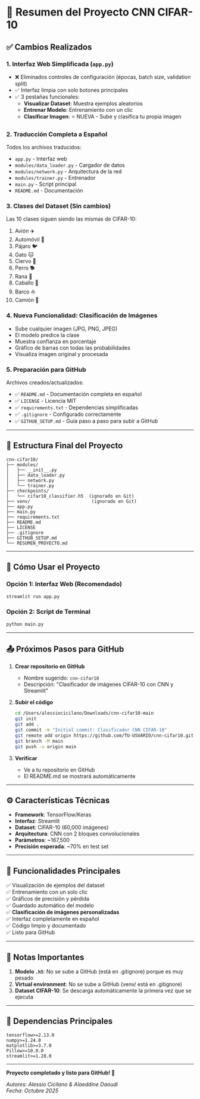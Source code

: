 # 📝 Resumen del Proyecto CNN CIFAR-10

## ✅ Cambios Realizados

### 1. **Interfaz Web Simplificada** (`app.py`)
- ❌ Eliminados controles de configuración (épocas, batch size, validation split)
- ✅ Interfaz limpia con solo botones principales
- ✅ 3 pestañas funcionales:
  - **Visualizar Dataset**: Muestra ejemplos aleatorios
  - **Entrenar Modelo**: Entrenamiento con un clic
  - **Clasificar Imagen**: ⭐ NUEVA - Sube y clasifica tu propia imagen

### 2. **Traducción Completa a Español**
Todos los archivos traducidos:
- `app.py` - Interfaz web
- `modules/data_loader.py` - Cargador de datos
- `modules/network.py` - Arquitectura de la red
- `modules/trainer.py` - Entrenador
- `main.py` - Script principal
- `README.md` - Documentación

### 3. **Clases del Dataset** (Sin cambios)
Las 10 clases siguen siendo las mismas de CIFAR-10:
1. Avión ✈️
2. Automóvil 🚗
3. Pájaro 🐦
4. Gato 🐱
5. Ciervo 🦌
6. Perro 🐕
7. Rana 🐸
8. Caballo 🐴
9. Barco ⛵
10. Camión 🚚

### 4. **Nueva Funcionalidad: Clasificación de Imágenes**
- Sube cualquier imagen (JPG, PNG, JPEG)
- El modelo predice la clase
- Muestra confianza en porcentaje
- Gráfico de barras con todas las probabilidades
- Visualiza imagen original y procesada

### 5. **Preparación para GitHub**
Archivos creados/actualizados:
- ✅ `README.md` - Documentación completa en español
- ✅ `LICENSE` - Licencia MIT
- ✅ `requirements.txt` - Dependencias simplificadas
- ✅ `.gitignore` - Configurado correctamente
- ✅ `GITHUB_SETUP.md` - Guía paso a paso para subir a GitHub

---

## 📁 Estructura Final del Proyecto

```
cnn-cifar10/
├── modules/
│   ├── __init__.py
│   ├── data_loader.py
│   ├── network.py
│   └── trainer.py
├── checkpoints/
│   └── cifar10_classifier.h5  (ignorado en Git)
├── venv/                       (ignorado en Git)
├── app.py
├── main.py
├── requirements.txt
├── README.md
├── LICENSE
├── .gitignore
├── GITHUB_SETUP.md
└── RESUMEN_PROYECTO.md
```

---

## 🚀 Cómo Usar el Proyecto

### Opción 1: Interfaz Web (Recomendado)
```bash
streamlit run app.py
```

### Opción 2: Script de Terminal
```bash
python main.py
```

---

## 📤 Próximos Pasos para GitHub

1. **Crear repositorio en GitHub**
   - Nombre sugerido: `cnn-cifar10`
   - Descripción: "Clasificador de imágenes CIFAR-10 con CNN y Streamlit"

2. **Subir el código**
   ```bash
   cd /Users/alessiocicilano/Downloads/cnn-cifar10-main
   git init
   git add .
   git commit -m "Initial commit: Clasificador CNN CIFAR-10"
   git remote add origin https://github.com/TU-USUARIO/cnn-cifar10.git
   git branch -M main
   git push -u origin main
   ```

3. **Verificar**
   - Ve a tu repositorio en GitHub
   - El README.md se mostrará automáticamente

---

## ⚙️ Características Técnicas

- **Framework**: TensorFlow/Keras
- **Interfaz**: Streamlit
- **Dataset**: CIFAR-10 (60,000 imágenes)
- **Arquitectura**: CNN con 2 bloques convolucionales
- **Parámetros**: ~167,500
- **Precisión esperada**: ~70% en test set

---

## 🎯 Funcionalidades Principales

✅ Visualización de ejemplos del dataset  
✅ Entrenamiento con un solo clic  
✅ Gráficos de precisión y pérdida  
✅ Guardado automático del modelo  
✅ **Clasificación de imágenes personalizadas**  
✅ Interfaz completamente en español  
✅ Código limpio y documentado  
✅ Listo para GitHub  

---

## 📝 Notas Importantes

1. **Modelo `.h5`**: No se sube a GitHub (está en .gitignore) porque es muy pesado
2. **Virtual environment**: No se sube a GitHub (venv/ está en .gitignore)
3. **Dataset CIFAR-10**: Se descarga automáticamente la primera vez que se ejecuta

---

## 🔧 Dependencias Principales

```
tensorflow>=2.13.0
numpy>=1.24.0
matplotlib>=3.7.0
Pillow>=10.0.0
streamlit>=1.28.0
```

---

**Proyecto completado y listo para GitHub! 🎉**

_Autores: Alessio Cicilano & Alaeddine Daoudi_  
_Fecha: Octubre 2025_

